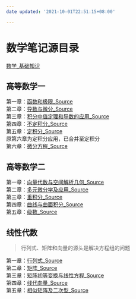 ```yaml
---
date updated: '2021-10-01T22:51:15+08:00'

---
```


# 数学笔记源目录

[数学_基础知识](数学_基础知识.md)

## 高等数学一

第一章：[函数和极限_Source](高等数学一/函数和极限/函数和极限_Source.md)\
第二章：[导数与微分_Source](高等数学一/导数与微分/导数与微分_Source.md)\
第三章：[积分中值定理和导数的应用_Source](高等数学一/积分中值定理和导数的应用/积分中值定理和导数的应用_Source.md)\
第四章：[不定积分_Source](高等数学一/不定积分/不定积分_Source.md)\
第五章：[定积分_Source](高等数学一/定积分/定积分_Source.md)\
原第六章为定积分应用，已合并至定积分\
第六章：[微分方程_Source](高等数学一/微分方程/微分方程_Source.md)

## 高等数学二

第一章：[向量代数与空间解析几何_Source](高等数学二/向量代数与空间解析几何/向量代数与空间解析几何_Source.md)\
第二章：[多元微分学及应用_Source](高等数学二/多元微分学及应用/多元微分学及应用_Source.md)\
第三章：[重积分_Source](高等数学二/重积分/重积分_Source.md)\
第四章：[曲线与曲面积分_Source](高等数学二/曲线与曲面积分/曲线与曲面积分_Source.md)\
第五章：[级数_Source](高等数学二/级数/级数_Source.md)

## 线性代数

> 行列式、矩阵和向量的源头是解决方程组的问题

第一章：[行列式_Source](线性代数/行列式/行列式_Source.md)\
第二章：[矩阵_Source](线性代数/矩阵/矩阵_Source.md)\
第三章：[矩阵初等变换与线性方程_Source](线性代数/矩阵初等变换与线性方程/矩阵初等变换与线性方程_Source.md)\
第四章：[线代向量_Source](线性代数/向量/线代向量_Source.md)\
第五章：[相似矩阵及二次型_Source](线性代数/相似矩阵及二次型/相似矩阵及二次型_Source.md)

